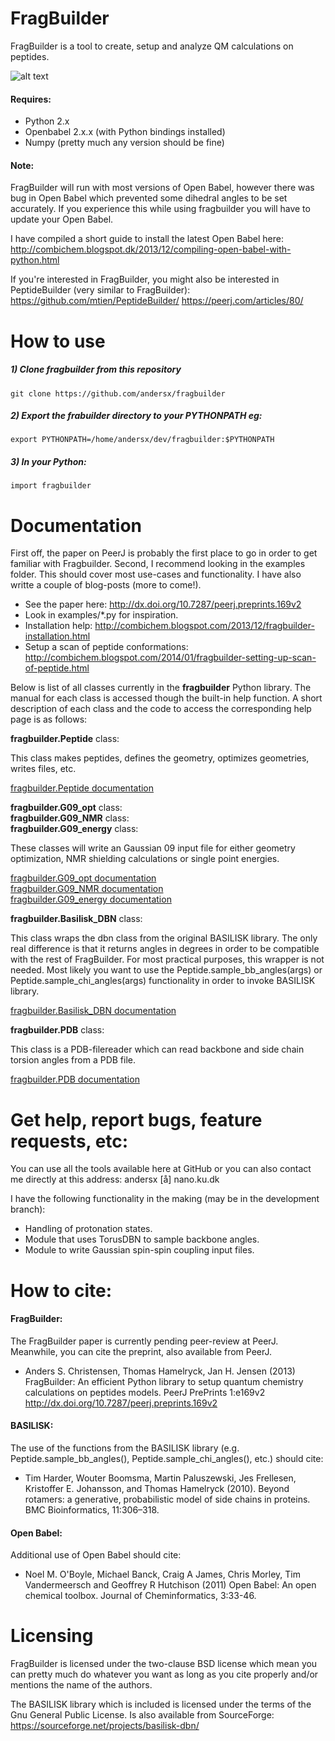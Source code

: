 FragBuilder
===========

FragBuilder is a tool to create, setup and analyze QM calculations on peptides.

![alt text](https://dl.dropboxusercontent.com/u/17435887/fragbuilder/model_angles_crop.png "Di-alanine peptide")
#### Requires:
 - Python 2.x
 - Openbabel 2.x.x (with Python bindings installed)
 - Numpy (pretty much any version should be fine)


#### Note: 
FragBuilder will run with most versions of Open Babel, however there was bug in Open Babel which prevented some dihedral angles to be set accurately. If you experience this while using fragbuilder you will have to update your Open Babel.

I have compiled a short guide to install the latest Open Babel here:
http://combichem.blogspot.dk/2013/12/compiling-open-babel-with-python.html

If you're interested in FragBuilder, you might also be interested in PeptideBuilder (very similar to FragBuilder):
https://github.com/mtien/PeptideBuilder/
https://peerj.com/articles/80/

How to use
==========

##### 1) Clone fragbuilder from this repository

    git clone https://github.com/andersx/fragbuilder

##### 2) Export the frabuilder directory to your PYTHONPATH eg:

    export PYTHONPATH=/home/andersx/dev/fragbuilder:$PYTHONPATH

##### 3) In your Python:

    import fragbuilder

Documentation
=============

First off, the paper on PeerJ is probably the first place to go in order to get familiar with Fragbuilder. Second, I recommend looking in the examples folder. This should cover most use-cases and functionality. I have also writte a couple of blog-posts (more to come!).

 - See the paper here: http://dx.doi.org/10.7287/peerj.preprints.169v2
 - Look in examples/\*.py for inspiration.
 - Installation help: http://combichem.blogspot.com/2013/12/fragbuilder-installation.html
 - Setup a scan of peptide conformations: http://combichem.blogspot.com/2014/01/fragbuilder-setting-up-scan-of-peptide.html

Below is list of all classes currently in the **fragbuilder** Python library. The manual for each class is accessed though the built-in help function. A short description of each class and the code to access the corresponding help page is as follows:

**fragbuilder.Peptide** class:

This class makes peptides, defines the geometry, optimizes geometries, writes files, etc.

[fragbuilder.Peptide documentation](https://rawgithub.com/jensengroup/fragbuilder/master/doc/fragbuilder.Peptide.html)

**fragbuilder.G09_opt** class:  
**fragbuilder.G09_NMR** class:  
**fragbuilder.G09_energy** class:

These classes will write an Gaussian 09 input file for either geometry optimization, NMR shielding calculations or single point energies.

[fragbuilder.G09_opt documentation](https://rawgithub.com/jensengroup/fragbuilder/master/doc/fragbuilder.G09_opt.html)  
[fragbuilder.G09_NMR documentation](https://rawgithub.com/jensengroup/fragbuilder/master/doc/fragbuilder.G09_NMR.html)  
[fragbuilder.G09_energy documentation](https://rawgithub.com/jensengroup/fragbuilder/master/doc/fragbuilder.G09_energy.html)

**fragbuilder.Basilisk_DBN** class:
 
This class wraps the dbn class from the original BASILISK library. The only real difference is that it returns angles in degrees in order to be compatible with the rest of FragBuilder.
For most practical purposes, this wrapper is not needed. Most likely you want to use the Peptide.sample_bb_angles(args) or Peptide.sample_chi_angles(args) functionality in order to invoke BASILISK library. 

[fragbuilder.Basilisk_DBN documentation](https://rawgithub.com/jensengroup/fragbuilder/master/doc/fragbuilder.Basilisk_DBN.html)


**fragbuilder.PDB** class:
 
This class is a PDB-filereader which can read backbone and side chain torsion angles from a PDB file. 

[fragbuilder.PDB documentation](https://rawgithub.com/jensengroup/fragbuilder/master/doc/fragbuilder.PDB.html)


Get help, report bugs, feature requests, etc:
===============================

You can use all the tools available here at GitHub or you can also contact me directly at this address: andersx [å] nano.ku.dk

I have the following functionality in the making (may be in the development branch):
 
- Handling of protonation states.
- Module that uses TorusDBN to sample backbone angles.
- Module to write Gaussian spin-spin coupling input files.



How to cite:
===============================

#### FragBuilder:
The FragBuilder paper is currently pending peer-review at PeerJ. Meanwhile, you can cite the preprint, also available from PeerJ.
- Anders S. Christensen, Thomas Hamelryck, Jan H. Jensen (2013) FragBuilder: An efficient Python library to setup quantum chemistry calculations on peptides models. PeerJ PrePrints 1:e169v2 http://dx.doi.org/10.7287/peerj.preprints.169v2

#### BASILISK:
The use of the functions from the BASILISK library (e.g. Peptide.sample\_bb\_angles(), Peptide.sample\_chi\_angles(), etc.) should cite:

- Tim Harder, Wouter Boomsma,  Martin Paluszewski, Jes Frellesen, Kristoffer E. Johansson, and Thomas Hamelryck  (2010). Beyond rotamers: a generative, probabilistic model of
side chains in proteins. BMC Bioinformatics, 11:306–318.


#### Open Babel:
Additional use of Open Babel should cite:

- Noel M. O'Boyle, Michael Banck, Craig A James, Chris Morley, Tim Vandermeersch and Geoffrey R Hutchison (2011) Open Babel: An open chemical toolbox. Journal of Cheminformatics, 3:33-46.



Licensing
=========
FragBuilder is licensed under the two-clause BSD license which mean you can pretty much do whatever you want as long as you cite properly and/or mentions the name of the authors. 

The BASILISK library which is included is licensed under the terms of the Gnu General Public License. Is also available from SourceForge: https://sourceforge.net/projects/basilisk-dbn/



